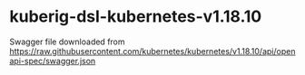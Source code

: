 # kuberig-dsl-kubernetes-v1.18.10

Swagger file downloaded from https://raw.githubusercontent.com/kubernetes/kubernetes/v1.18.10/api/openapi-spec/swagger.json
